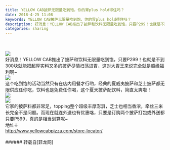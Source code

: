 ```yaml
---
title: YELLOW CAB披萨无限量吃到饱，你的胃plus hold得住吗？
date: 2018-4-25 11:08
keywords: YELLOW CAB披萨无限量吃到饱，你的胃plus hold得住吗？
description: 好消息！YELLOW CAB推出了披萨和饮料无限量吃到饱，只要P299！也就是不到300块就能把超厚实料又多的披萨尽情扫荡进胃，这对大胃王来说完全就是超级福利啊~这个吃到饱的活动当然只有在店内用餐才行哟，经典的夏威夷披萨和芝士披萨都无限供应任你吃，饮料也是免费任你喝，这个夏天披萨配饮料，简直太爽啦！它家的披萨料都非常足，topping整个超级丰厚澎湃，芝士也相当香浓，牵丝三米长完全不是问题。而现在就连外送也有优惠咯，只要是订购两个披萨打包或外送都只要P599，真的是相当划算呢~地址↓http://www.yellowcabpizza.com/store-locator/
categories: sharing
---
```

<td class="t_f" id="postmessage_1283501">

<br/>
<br/>

<img aid="816806" data-cf-modified-a5b908e909946bc976343dd0-="" file="data/attachment/forum/201804/25/105800f44ar016rd7zazyk.jpg.thumb.jpg" id="aimg_816806" inpost="1" onclick="" onmouseover="" src="http://www.flw.ph/data/attachment/forum/201804/25/105800f44ar016rd7zazyk.jpg" style="cursor:pointer" zoomfile="data/attachment/forum/201804/25/105800f44ar016rd7zazyk.jpg"/>


<br/>
好消息！YELLOW CAB推出了披萨和饮料无限量吃到饱，只要P299！也就是不到300块就能把超厚实料又多的披萨尽情扫荡进胃，这对大胃王来说完全就是超级福利啊~<br/>

<img aid="816804" data-cf-modified-a5b908e909946bc976343dd0-="" file="data/attachment/forum/201804/25/105748hyyoc556kuqy5nyk.jpg.thumb.jpg" id="aimg_816804" inpost="1" onclick="" onmouseover="" src="http://www.flw.ph/data/attachment/forum/201804/25/105748hyyoc556kuqy5nyk.jpg" style="cursor:pointer" zoomfile="data/attachment/forum/201804/25/105748hyyoc556kuqy5nyk.jpg"/>


<br/>
这个吃到饱的活动当然只有在店内用餐才行哟，经典的夏威夷披萨和芝士披萨都无限供应任你吃，饮料也是免费任你喝，这个夏天披萨配饮料，简直太爽啦！<br/>

<img aid="816805" data-cf-modified-a5b908e909946bc976343dd0-="" file="data/attachment/forum/201804/25/105754m8nrfnnfn92te2dz.jpg.thumb.jpg" id="aimg_816805" inpost="1" onclick="" onmouseover="" src="http://www.flw.ph/data/attachment/forum/201804/25/105754m8nrfnnfn92te2dz.jpg" style="cursor:pointer" zoomfile="data/attachment/forum/201804/25/105754m8nrfnnfn92te2dz.jpg"/>


<br/>

<img aid="816803" data-cf-modified-a5b908e909946bc976343dd0-="" file="data/attachment/forum/201804/25/105741pf7w75t7gpz6dmg7.jpg.thumb.jpg" id="aimg_816803" inpost="1" onclick="" onmouseover="" src="http://www.flw.ph/data/attachment/forum/201804/25/105741pf7w75t7gpz6dmg7.jpg" style="cursor:pointer" zoomfile="data/attachment/forum/201804/25/105741pf7w75t7gpz6dmg7.jpg"/>


<br/>
它家的披萨料都非常足，topping整个超级丰厚澎湃，芝士也相当香浓，牵丝三米长完全不是问题。而现在就连外送也有优惠咯，只要是订购两个披萨打包或外送都只要P599，真的是相当划算呢~<br/>
地址↓<br/>
<a href="http://www.yellowcabpizza.com/store-locator/" target="_blank">http://www.yellowcabpizza.com/store-locator/</a><br/>
<br/>
</td>
###### 转载自[菲龙网]